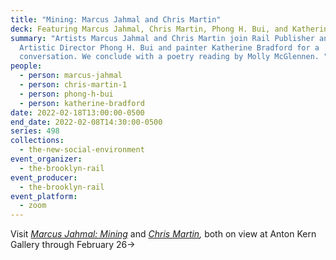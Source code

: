 ```yaml
---
title: "Mining: Marcus Jahmal and Chris Martin"
deck: Featuring Marcus Jahmal, Chris Martin, Phong H. Bui, and Katherine Bradford
summary: "Artists Marcus Jahmal and Chris Martin join Rail Publisher and
  Artistic Director Phong H. Bui and painter Katherine Bradford for a
  conversation. We conclude with a poetry reading by Molly McGlennen. "
people:
  - person: marcus-jahmal
  - person: chris-martin-1
  - person: phong-h-bui
  - person: katherine-bradford
date: 2022-02-18T13:00:00-0500
end_date: 2022-02-08T14:30:00-0500
series: 498
collections:
  - the-new-social-environment
event_organizer:
  - the-brooklyn-rail
event_producer:
  - the-brooklyn-rail
event_platform:
  - zoom
---
```

Visit *[Marcus Jahmal: Mining](https://www.antonkerngallery.com/exhibitions/370-marcus-jahmal-mining/)* and *[Chris Martin](https://www.antonkerngallery.com/exhibitions/371-chris-martin/),* both on view at Anton Kern Gallery through February 26→

[](https://www.antonkerngallery.com/exhibitions/371-chris-martin/)